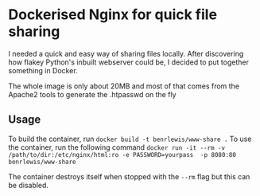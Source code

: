 # Dockerised Nginx for quick file sharing

I needed a quick and easy way of sharing files locally. After discovering how flakey Python's inbuilt webserver could be, I decided to put together something in Docker.

The whole image is only about 20MB and most of that comes from the Apache2 tools to generate the .htpasswd on the fly

## Usage
To build the container, run `docker build -t benrlewis/www-share .`
To use the container, run the following command
`docker run -it --rm -v /path/to/dir:/etc/nginx/html:ro -e PASSWORD=yourpass  -p 8080:80 benrlewis/www-share`

The container destroys itself when stopped with the `--rm` flag but this can be disabled.
